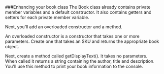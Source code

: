 <!--djw:done-->
###Enhancing your book class
The Book class already contains private member variables and a default constructor. It also contains getters and setters for each private member variable.

Next, you'll add an overloaded constructor and a method.

An overloaded constructor is a constructor that takes one or more parameters. Create one that takes an SKU and returns the appropriate book object.

Next, create a method called getDisplayText(). It takes no parameters. When called it returns a string containing the author, title and description. You'll use this method to print your book information to the console.
